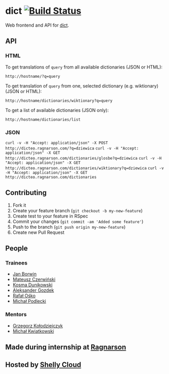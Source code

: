 # dict [![Build Status](https://secure.travis-ci.org/Ragnarson/dict-app.png?branch=master)](http://travis-ci.org/Ragnarson/dict-app)
Web frontend and API for [dict](http://dicteo.ragnarson.com/).

## API
### HTML
To get translations of `query` from all available dictionaries (JSON or HTML):

    http://hostname/?q=query

To get translation of `query` from one, selected dictionary (e.g. wiktionary) (JSON or HTML):

    http://hostname/dictionaries/wiktionary?q=query

To get a list of available dictionaries (JSON only):

    http://hostname/dictionaries/list

### JSON
`curl -v -H "Accept: application/json" -X POST http://dicteo.ragnarson.com/?q=dziewica`
`curl -v -H "Accept: application/json" -X GET http://dicteo.ragnarson.com/dictionaries/glosbe?q=dziewica`
`curl -v -H "Accept: application/json" -X GET http://dicteo.ragnarson.com/dictionaries/wiktionary?q=dziewica`
`curl -v -H "Accept: application/json" -X GET http://dicteo.ragnarson.com/dictionaries`

## Contributing

1. Fork it
2. Create your feature branch (`git checkout -b my-new-feature`)
3. Create test to your feature in RSpec
4. Commit your changes (`git commit -am 'Added some feature'`)
5. Push to the branch (`git push origin my-new-feature`)
6. Create new Pull Request

## People

### Trainees
- [Jan Borwin](https://github.com/janiuuuu)
- [Mateusz Czerwiński](https://github.com/mrfustrr)
- [Kosma Dunikowski](https://github.com/kdunee)
- [Aleksander Gozdek](https://github.com/alexgozdek)
- [Rafał Ośko](https://github.com/rekosko)
- [Michał Podlecki](https://github.com/michalpodlecki)

### Mentors
- [Grzegorz Kołodziejczyk](https://github.com/grk)
- [Michał Kwiatkowski](https://github.com/mkwiatkowski)

## Made during internship at [Ragnarson](http://ragnarson.com/)

## Hosted by [Shelly Cloud](https://shellycloud.com/)
